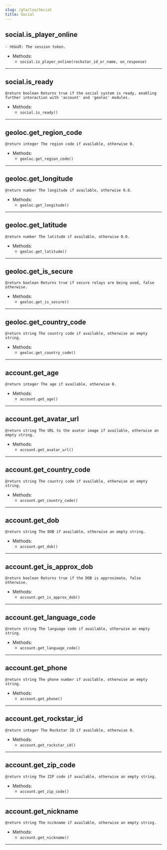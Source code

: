 ```yaml
---
slug: /gta/lua/Social
title: Social
---
```


## social.is_player_online
`- `result`: The session token.`

- Methods:
  - `social.is_player_online(rockstar_id_or_name, on_response)`

---

## social.is_ready
`@return boolean Returns true if the social system is ready, enabling further interaction with 'account' and 'geoloc' modules.`

- Methods:
  - `social.is_ready()`

---

## geoloc.get_region_code
`@return integer The region code if available, otherwise 0.`

- Methods:
  - `geoloc.get_region_code()`

---

## geoloc.get_longitude
`@return number The longitude if available, otherwise 0.0.`

- Methods:
  - `geoloc.get_longitude()`

---

## geoloc.get_latitude
`@return number The latitude if available, otherwise 0.0.`

- Methods:
  - `geoloc.get_latitude()`

---

## geoloc.get_is_secure
`@return boolean Returns true if secure relays are being used, false otherwise.`

- Methods:
  - `geoloc.get_is_secure()`

---

## geoloc.get_country_code
`@return string The country code if available, otherwise an empty string.`

- Methods:
  - `geoloc.get_country_code()`

---

## account.get_age
`@return integer The age if available, otherwise 0.`

- Methods:
  - `account.get_age()`

---

## account.get_avatar_url
`@return string The URL to the avatar image if available, otherwise an empty string.`

- Methods:
  - `account.get_avatar_url()`

---

## account.get_country_code
`@return string The country code if available, otherwise an empty string.`

- Methods:
  - `account.get_country_code()`

---

## account.get_dob
`@return string The DOB if available, otherwise an empty string.`

- Methods:
  - `account.get_dob()`

---

## account.get_is_approx_dob
`@return boolean Returns true if the DOB is approximate, false otherwise.`

- Methods:
  - `account.get_is_approx_dob()`

---

## account.get_language_code
`@return string The language code if available, otherwise an empty string.`

- Methods:
  - `account.get_language_code()`

---

## account.get_phone
`@return string The phone number if available, otherwise an empty string.`

- Methods:
  - `account.get_phone()`

---

## account.get_rockstar_id
`@return integer The Rockstar ID if available, otherwise 0.`

- Methods:
  - `account.get_rockstar_id()`

---

## account.get_zip_code
`@return string The ZIP code if available, otherwise an empty string.`

- Methods:
  - `account.get_zip_code()`

---

## account.get_nickname
`@return string The nickname if available, otherwise an empty string.`

- Methods:
  - `account.get_nickname()`

---

